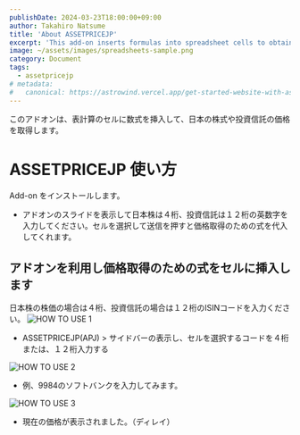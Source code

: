 ```yaml
---
publishDate: 2024-03-23T18:00:00+09:00
author: Takahiro Natsume
title: 'About ASSETPRICEJP'
excerpt: 'This add-on inserts formulas into spreadsheet cells to obtain prices of Japanese stocks and mutual funds.'
image: ~/assets/images/spreadsheets-sample.png
category: Document
tags:
  - assetpricejp
# metadata:
#   canonical: https://astrowind.vercel.app/get-started-website-with-astro-tailwind-css
---
```


このアドオンは、表計算のセルに数式を挿入して、日本の株式や投資信託の価格を取得します。

# ASSETPRICEJP 使い方

Add-on をインストールします。

- アドオンのスライドを表示して日本株は４桁、投資信託は１２桁の英数字を入力してください。セルを選択して送信を押すと価格取得のための式を代入してくれます。

## アドオンを利用し価格取得のための式をセルに挿入します

日本株の株価の場合は４桁、投資信託の場合は１２桁のISINコードを入力ください。
![HOW TO USE 1](~/assets/images/howtouse-1.png)

- ASSETPRICEJP(APJ) > サイドバーの表示し、セルを選択するコードを４桁または、１２桁入力する

![HOW TO USE 2](~/assets/images/howtouse-2.png)

- 例、9984のソフトバンクを入力してみます。

![HOW TO USE 3](~/assets/images/howtouse-3.png)

- 現在の価格が表示されました。（ディレイ）
